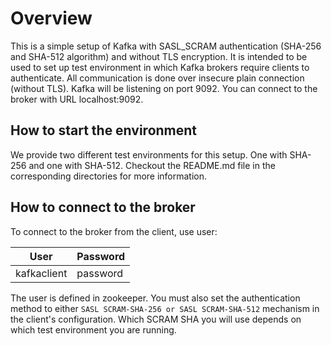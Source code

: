 # Overview

This is a simple setup of Kafka with SASL_SCRAM authentication (SHA-256 and SHA-512 algorithm) and without TLS encryption. 
It is intended to be used to set up test environment in which Kafka brokers require clients to authenticate.
All communication is done over insecure plain connection (without TLS).
Kafka will be listening on port 9092. You can connect to the broker with URL localhost:9092.

## How to start the environment
We provide two different test environments for this setup. One with SHA-256 and one with SHA-512.
Checkout the README.md file in the corresponding directories for more information.


## How to connect to the broker
To connect to the broker from the client, use user:

| User        | Password       |
|-------------|----------------|
| kafkaclient | password       |

The user is defined in zookeeper.
You must also set the authentication method to either `SASL SCRAM-SHA-256 or SASL SCRAM-SHA-512` 
mechanism in the client's configuration. Which SCRAM SHA you will use depends on which test environment you are running.